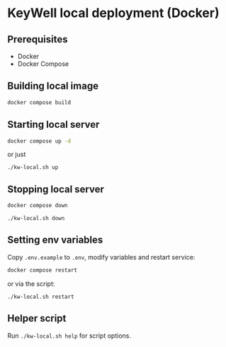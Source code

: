# KeyWell local deployment (Docker)

## Prerequisites

* Docker
* Docker Compose

## Building local image

```bash
docker compose build
```

## Starting local server

```bash
docker compose up -d
```

or just

```
./kw-local.sh up
```

## Stopping local server

```bash
docker compose down
```

```
./kw-local.sh down
```

## Setting env variables

Copy `.env.example` to `.env`, modify variables and restart service:

```bash
docker compose restart
```

or via the script:

```
./kw-local.sh restart
```

## Helper script

Run `./kw-local.sh help` for script options.
